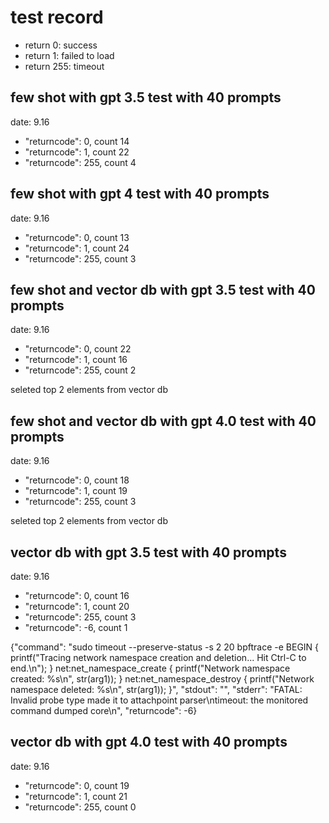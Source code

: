 # test record

- return 0: success
- return 1: failed to load
- return 255: timeout

## few shot with gpt 3.5 test with 40 prompts

date: 9.16

- "returncode": 0, count 14
- "returncode": 1, count 22
- "returncode": 255, count 4

## few shot with gpt 4 test with 40 prompts

date: 9.16

- "returncode": 0, count 13
- "returncode": 1, count 24
- "returncode": 255, count 3

## few shot and vector db with gpt 3.5 test with 40 prompts

date: 9.16

- "returncode": 0, count 22
- "returncode": 1, count 16
- "returncode": 255, count 2

seleted top 2 elements from vector db

## few shot and vector db with gpt 4.0 test with 40 prompts

date: 9.16

- "returncode": 0, count 18
- "returncode": 1, count 19
- "returncode": 255, count 3

seleted top 2 elements from vector db

## vector db with gpt 3.5 test with 40 prompts

date: 9.16

- "returncode": 0, count 16
- "returncode": 1, count 20
- "returncode": 255, count 3
- "returncode": -6, count 1

{"command": "sudo timeout --preserve-status -s 2 20 bpftrace -e BEGIN { printf(\"Tracing network namespace creation and deletion... Hit Ctrl-C to end.\\n\"); } net:net_namespace_create { printf(\"Network namespace created: %s\\n\", str(arg1)); } net:net_namespace_destroy { printf(\"Network namespace deleted: %s\\n\", str(arg1)); }", "stdout": "", "stderr": "FATAL: Invalid probe type made it to attachpoint parser\ntimeout: the monitored command dumped core\n", "returncode": -6}
  
## vector db with gpt 4.0 test with 40 prompts

date: 9.16

- "returncode": 0, count 19
- "returncode": 1, count 21
- "returncode": 255, count 0
  
